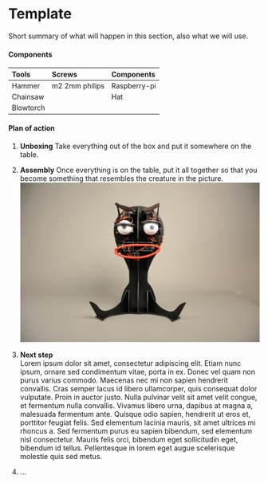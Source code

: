 # Template

Short summary of what will happen in this section, also what we will use.

#### Components

| **Tools** | **Screws** | **Components** |
| :--- | :--- | :--- |
| Hammer | m2 2mm philips | Raspberry-pi |
| Chainsaw |  | Hat |
| Blowtorch |  |  |

#### Plan of action

1. **Unboxing**
   Take everything out of the box and put it somewhere on the table.
2. **Assembly**
   Once everything is on the table, put it all together so that you become something that resembles the creature in the picture.![](/assets/DSC_7649_1024.jpg)
3. **Next step**  
   Lorem ipsum dolor sit amet, consectetur adipiscing elit. Etiam nunc ipsum, ornare sed condimentum vitae, porta in ex. Donec vel quam non purus varius commodo. Maecenas nec mi non sapien hendrerit convallis. Cras semper lacus id libero ullamcorper, quis consequat dolor vulputate. Proin in auctor justo. Nulla pulvinar velit sit amet velit congue, et fermentum nulla convallis. Vivamus libero urna, dapibus at magna a, malesuada fermentum ante. Quisque odio sapien, hendrerit ut eros et, porttitor feugiat felis. Sed elementum lacinia mauris, sit amet ultrices mi rhoncus a. Sed fermentum purus eu sapien bibendum, sed elementum nisl consectetur. Mauris felis orci, bibendum eget sollicitudin eget, bibendum id tellus. Pellentesque in lorem eget augue scelerisque molestie quis sed metus.

4. ...



